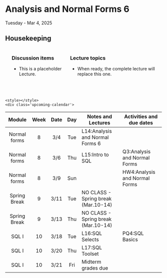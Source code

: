 # Analysis and Normal Forms 6

Tuesday - Mar 4, 2025

## Housekeeping

<div class="columns">

<div class="column" width="9%">

</div>

<div class="column" width="45%">

### Discussion items

- This is a placeholder Lecture.

</div>

<div class="column" width="40%">

### Lecture topics

- When ready, the complete lecture will replace this one.

</div>

</div>

<div style="margin-top:25px">

 

</div>

    <style></style>
    <div class='upcoming-calendar'>

| Module | Week | Date | Day | Notes and Lectures | Activities and due dates |
|:--:|:--:|:--:|:--:|----|----|
| Normal forms | 8 | 3/4 | Tue | L14:Analysis and Normal Forms 6 |  |
| Normal forms | 8 | 3/6 | Thu | L15:Intro to SQL | Q3:Analysis and Normal Forms |
| Normal forms | 8 | 3/9 | Sun |  | HW4:Analysis and Normal Forms |
| Spring Break | 9 | 3/11 | Tue | NO CLASS - Spring break (Mar.10-14) |  |
| Spring Break | 9 | 3/13 | Thu | NO CLASS - Spring break (Mar.10-14) |  |
| SQL I | 10 | 3/18 | Tue | L16:SQL Selects | PQ4:SQL Basics |
| SQL I | 10 | 3/20 | Thu | L17:SQL Toolset |  |
| SQL I | 10 | 3/21 | Fri | Midterm grades due |  |

</div>
